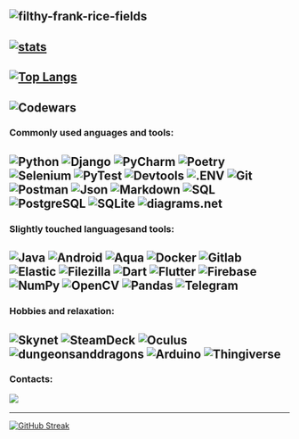 ![filthy-frank-rice-fields](https://user-images.githubusercontent.com/99243818/222695108-7e551ed3-2b3f-48f6-bd13-05eebecf3fe1.gif)
---

[![stats](https://github-readme-stats.vercel.app/api?username=Borteq2&show_icons=true&theme=radical&count_private=true&include_all_commits=True&card_width=1000)](https://github.com/anuraghazra/github-readme-stats)
---

[![Top Langs](https://github-readme-stats.vercel.app/api/top-langs/?username=Borteq2&layout=compact&theme=radical&count_private=true&card_width=1000&langs_count=10)](https://github.com/anuraghazra/github-readme-stats)
---

![Codewars](https://www.codewars.com/users/Borteq/badges/large) 
---

### Commonly used anguages and tools:

![Python](https://img.shields.io/badge/-Python-090909?style=for-the-badge&logo=Python)
![Django](https://img.shields.io/badge/-Django-090909?style=for-the-badge&logo=Django)
![PyCharm](https://img.shields.io/badge/-PyCharm-090909?style=for-the-badge&logo=PyCharm)
![Poetry](https://img.shields.io/badge/-Poetry-090909?style=for-the-badge&logo=Poetry)
![Selenium](https://img.shields.io/badge/-Selenium-090909?style=for-the-badge&logo=Selenium)
![PyTest](https://img.shields.io/badge/-PyTest-090909?style=for-the-badge&logo=PyTest)
![Devtools](https://img.shields.io/badge/-Devtools-090909?style=for-the-badge&logo=googlechrome)
![.ENV](https://img.shields.io/badge/-.ENV-090909?style=for-the-badge&logo=.ENV)
![Git](https://img.shields.io/badge/-Git-090909?style=for-the-badge&logo=Git)
![Postman](https://img.shields.io/badge/-Postman-090909?style=for-the-badge&logo=Postman)
![Json](https://img.shields.io/badge/-Json-090909?style=for-the-badge&logo=Json)
![Markdown](https://img.shields.io/badge/-Markdown-090909?style=for-the-badge&logo=Markdown)
![SQL](https://img.shields.io/badge/-SQL-090909?style=for-the-badge&logo=mySQL&logoColor=47C5FB)
![PostgreSQL](https://img.shields.io/badge/-PostgreSQL-090909?style=for-the-badge&logo=PostgreSQL)
![SQLite](https://img.shields.io/badge/-SQLite-090909?style=for-the-badge&logo=SQLite)
![diagrams.net](https://img.shields.io/badge/-diagrams.net-090909?style=for-the-badge&logo=diagrams.net)
---
### Slightly touched languages ​​and tools:

![Java](https://img.shields.io/badge/-Java-090909?style=for-the-badge&logo=Java)
![Android](https://img.shields.io/badge/-Android-090909?style=for-the-badge&logo=Android)
![Aqua](https://img.shields.io/badge/-Aqua-090909?style=for-the-badge&logo=Aqua)
![Docker](https://img.shields.io/badge/-Docker-090909?style=for-the-badge&logo=Docker)
![Gitlab](https://img.shields.io/badge/-Gitlab-090909?style=for-the-badge&logo=Gitlab)
![Elastic](https://img.shields.io/badge/-Elastic-090909?style=for-the-badge&logo=Elastic)
![Filezilla](https://img.shields.io/badge/-Filezilla-090909?style=for-the-badge&logo=Filezilla)
![Dart](https://img.shields.io/badge/-Dart-090909?style=for-the-badge&logo=Dart)
![Flutter](https://img.shields.io/badge/-Flutter-090909?style=for-the-badge&logo=Flutter)
![Firebase](https://img.shields.io/badge/-Firebase-090909?style=for-the-badge&logo=Firebase)
![NumPy](https://img.shields.io/badge/-NumPy-090909?style=for-the-badge&logo=NumPy)
![OpenCV](https://img.shields.io/badge/-OpenCV-090909?style=for-the-badge&logo=OpenCV)
![Pandas](https://img.shields.io/badge/-Pandas-090909?style=for-the-badge&logo=Pandas)
![Telegram](https://img.shields.io/badge/-TelegramAPI-090909?style=for-the-badge&logo=Telegram)
---
### Hobbies and relaxation:

![Skynet](https://img.shields.io/badge/-Skynet-090909?style=for-the-badge&logo=Skynet)
![SteamDeck](https://img.shields.io/badge/-SteamDeck-090909?style=for-the-badge&logo=SteamDeck)
![Oculus](https://img.shields.io/badge/-Oculus-090909?style=for-the-badge&logo=Oculus)
![dungeonsanddragons](https://img.shields.io/badge/-Dungeons_&_Dragons-090909?style=for-the-badge&logo=dungeonsanddragons)
![Arduino](https://img.shields.io/badge/-Arduino-090909?style=for-the-badge&logo=Arduino)
![Thingiverse](https://img.shields.io/badge/-Thingiverse-090909?style=for-the-badge&logo=Thingiverse)
---
### Contacts:
[<img src="https://img.shields.io/badge/-Telegram-090909?style=for-the-badge&logo=Telegram" />](https://t.me/borteq)
&nbsp;

---
[![GitHub Streak](https://streak-stats.demolab.com?user=Borteq2&theme=radical&date_format=j%20M%5B%20Y%5D&width=1000)](https://git.io/streak-stats)
